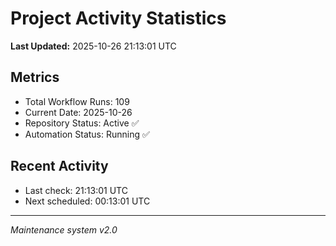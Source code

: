 # Project Activity Statistics

**Last Updated:** 2025-10-26 21:13:01 UTC

## Metrics
- Total Workflow Runs: 109
- Current Date: 2025-10-26
- Repository Status: Active ✅
- Automation Status: Running ✅

## Recent Activity
- Last check: 21:13:01 UTC
- Next scheduled: 00:13:01 UTC

---
*Maintenance system v2.0*
